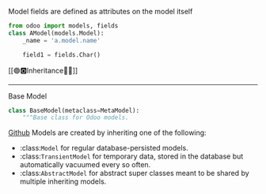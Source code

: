 Model fields are defined as attributes on the model itself

``` python
from odoo import models, fields
class AModel(models.Model):
    _name = 'a.model.name'

    field1 = fields.Char()
```
[[🟣🅾️Inheritance👨‍👦]]


-------------------------------------
Base Model
```python
class BaseModel(metaclass=MetaModel):
    """Base class for Odoo models.
```
[Github](https://www.odoo.com/documentation/17.0/developer/reference/backend/orm.html#odoo.models.BaseModel)
Models are created by inheriting one of the following:

*   :class:`Model` for regular database-persisted models.
*   :class:`TransientModel` for temporary data, stored in the database but automatically vacuumed every so often.
*   :class:`AbstractModel` for abstract super classes meant to be shared by multiple inheriting models.
